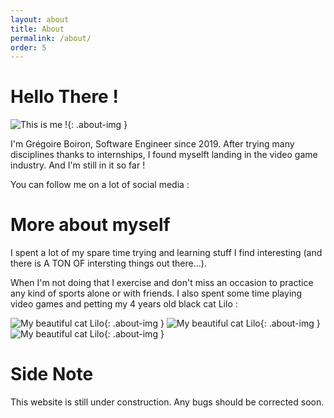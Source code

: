 ```yaml
---
layout: about
title: About
permalink: /about/
order: 5
---
```


Hello There !
==================

![This is me !]({{site.url}}/assets/images/gregoire-boiron.jpg){: .about-img }

I'm Grégoire Boiron, Software Engineer since 2019. After trying many disciplines thanks to internships, I found myselft landing in the video game industry.
And I'm still in it so far !

You can follow me on a lot of social media :

More about myself
==================

I spent a lot of my spare time trying and learning stuff I find interesting (and there is A TON OF intersting things out there...). 

When I'm not doing that I exercise and don't miss an occasion to practice any kind of sports alone or with friends.
I also spent some time playing video games and petting my 4 years old black cat Lilo :

![My beautiful cat Lilo]({{site.url}}/assets/images/lilo3-1.jpg){: .about-img }
![My beautiful cat Lilo]({{site.url}}/assets/images/lilo-1.jpg){: .about-img }
![My beautiful cat Lilo]({{site.url}}/assets/images/lilo2-1.jpg){: .about-img }




Side Note
==================
 This website is still under construction. Any bugs should be corrected soon.
